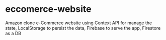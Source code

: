 # eccomerce-website
Amazon clone e-Commerce website using Context API for manage the state, LocalStorage to persist the data, Firebase to serve the app, Firestore as a DB
